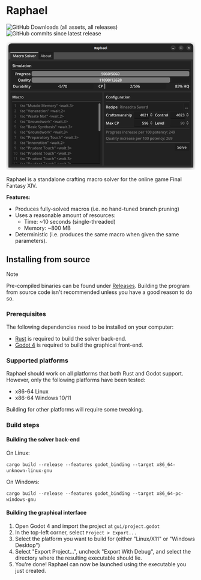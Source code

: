 # Raphael

![GitHub Downloads (all assets, all releases)](https://img.shields.io/github/downloads/KonaeAkira/raphael-rs/total?logo=github&color=blue)
![GitHub commits since latest release](https://img.shields.io/github/commits-since/KonaeAkira/raphael-rs/latest?include_prereleases&color=yellow)

![GUI Preview](resources/gui-preview.png)

Raphael is a standalone crafting macro solver for the online game Final Fantasy XIV.

**Features:**
* Produces fully-solved macros (i.e. no hand-tuned branch pruning)
* Uses a reasonable amount of resources:
    * Time: ~10 seconds (single-threaded)
    * Memory: ~800 MB
* Deterministic (i.e. produces the same macro when given the same parameters).

## Installing from source

> [!NOTE]
> Pre-compiled binaries can be found under [Releases](https://github.com/KonaeAkira/raphael-rs/releases).
> Building the program from source code isn't recommended unless you have a good reason to do so.

### Prerequisites

The following dependencies need to be installed on your computer:

* [Rust](https://www.rust-lang.org/) is required to build the solver back-end.
* [Godot 4](https://godotengine.org/) is required to build the graphical front-end.

### Supported platforms

Raphael should work on all platforms that both Rust and Godot support.
However, only the following platforms have been tested:

* x86-64 Linux
* x86-64 Windows 10/11

Building for other platforms will require some tweaking.

### Build steps

#### Building the solver back-end

On Linux:

```
cargo build --release --features godot_binding --target x86_64-unknown-linux-gnu
```

On Windows:

```
cargo build --release --features godot_binding --target x86_64-pc-windows-gnu
```

#### Building the graphical interface

1. Open Godot 4 and import the project at `gui/project.godot`
2. In the top-left corner, select `Project > Export...`
3. Select the platform you want to build for (either "Linux/X11" or "Windows Desktop")
4. Select "Export Project...", uncheck "Export With Debug", and select the directory where the resulting executable should lie.
5. You're done! Raphael can now be launched using the executable you just created.
